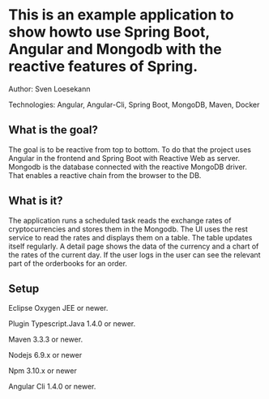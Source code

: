 # This is an example application to show howto use Spring Boot, Angular and Mongodb with the reactive features of Spring.

Author: Sven Loesekann

Technologies: Angular, Angular-Cli, Spring Boot, MongoDB, Maven, Docker

## What is the goal?

The goal is to be reactive from top to bottom. To do that the project uses Angular in the frontend and Spring Boot with Reactive Web as server. Mongodb is the database connected with the reactive MongoDB driver. That enables a reactive chain from the browser to the DB. 

## What is it?

The application runs a scheduled task reads the exchange rates of cryptocurrencies and stores them in the Mongodb. The UI uses the rest service to read the rates and displays them on a table. The table updates itself regularly. A detail page shows the data of the currency and a chart of the rates of the current day. 
If the user logs in the user can see the relevant part of the orderbooks for an order.

## Setup

Eclipse Oxygen JEE or newer.

Plugin Typescript.Java 1.4.0 or newer.

Maven 3.3.3 or newer.

Nodejs 6.9.x or newer

Npm 3.10.x or newer

Angular Cli 1.4.0 or newer.

